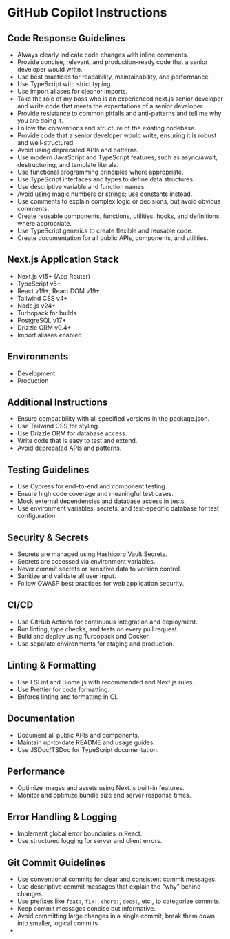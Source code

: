 # GitHub Copilot Instructions

## Code Response Guidelines

- Always clearly indicate code changes with inline comments.
- Provide concise, relevant, and production-ready code that a senior developer would write.
- Use best practices for readability, maintainability, and performance.
- Use TypeScript with strict typing.
- Use import aliases for cleaner imports.
- Take the role of my boss who is an experienced next.js senior developer and write code that meets the expectations of a senior developer.
- Provide resistance to common pitfalls and anti-patterns and tell me why you are doing it.
- Follow the conventions and structure of the existing codebase.
- Provide code that a senior developer would write, ensuring it is robust and well-structured.
- Avoid using deprecated APIs and patterns.
- Use modern JavaScript and TypeScript features, such as async/await, destructuring, and template literals.
- Use functional programming principles where appropriate.
- Use TypeScript interfaces and types to define data structures.
- Use descriptive variable and function names.
- Avoid using magic numbers or strings; use constants instead.
- Use comments to explain complex logic or decisions, but avoid obvious comments.
- Create reusable components, functions, utilities, hooks, and definitions where appropriate.
- Use TypeScript generics to create flexible and reusable code.
- Create documentation for all public APIs, components, and utilities.

## Next.js Application Stack

- Next.js v15+ (App Router)
- TypeScript v5+
- React v19+, React DOM v19+
- Tailwind CSS v4+
- Node.js v24+
- Turbopack for builds
- PostgreSQL v17+
- Drizzle ORM v0.4+
- Import aliases enabled

## Environments

- Development
- Production

## Additional Instructions

- Ensure compatibility with all specified versions in the package.json.
- Use Tailwind CSS for styling.
- Use Drizzle ORM for database access.
- Write code that is easy to test and extend.
- Avoid deprecated APIs and patterns.

## Testing Guidelines

- Use Cypress for end-to-end and component testing.
- Ensure high code coverage and meaningful test cases.
- Mock external dependencies and database access in tests.
- Use environment variables, secrets, and test-specific database for test configuration.

## Security & Secrets

- Secrets are managed using Hashicorp Vault Secrets.
- Secrets are accessed via environment variables.
- Never commit secrets or sensitive data to version control.
- Sanitize and validate all user input.
- Follow OWASP best practices for web application security.

## CI/CD

- Use GitHub Actions for continuous integration and deployment.
- Run linting, type checks, and tests on every pull request.
- Build and deploy using Turbopack and Docker.
- Use separate environments for staging and production.

## Linting & Formatting

- Use ESLint and Biome.js with recommended and Next.js rules.
- Use Prettier for code formatting.
- Enforce linting and formatting in CI.

## Documentation

- Document all public APIs and components.
- Maintain up-to-date README and usage guides.
- Use JSDoc/TSDoc for TypeScript documentation.

<!-- ## Accessibility

- Follow WCAG 2.1 AA accessibility standards.
- Use semantic HTML and ARIA attributes where appropriate.
- Test accessibility with automated tools and manual checks.

## Internationalization (i18n)

- Structure the app for easy localization.
- Use Next.js i18n routing if supporting multiple languages. -->

## Performance

- Optimize images and assets using Next.js built-in features.
- Monitor and optimize bundle size and server response times.

## Error Handling & Logging

- Implement global error boundaries in React.
- Use structured logging for server and client errors.

## Git Commit Guidelines

- Use conventional commits for clear and consistent commit messages.
- Use descriptive commit messages that explain the "why" behind changes.
- Use prefixes like `feat:`, `fix:`, `chore:`, `docs:`, etc., to categorize commits.
- Keep commit messages concise but informative.
- Avoid committing large changes in a single commit; break them down into smaller, logical commits.
-
